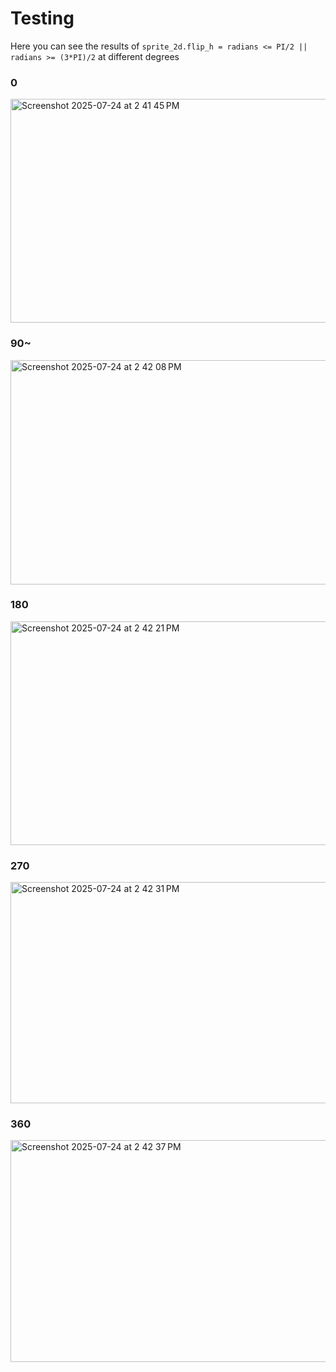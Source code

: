# Testing
Here you can see the results of `sprite_2d.flip_h = radians <= PI/2 || radians >= (3*PI)/2` at different degrees


### 0
<img width="582" height="358" alt="Screenshot 2025-07-24 at 2 41 45 PM" src="https://github.com/user-attachments/assets/d641f11c-b4f3-4df9-b913-5a59d0409bef" />

### 90~
<img width="579" height="359" alt="Screenshot 2025-07-24 at 2 42 08 PM" src="https://github.com/user-attachments/assets/b849302e-0f53-49fc-bb8b-1d609d324639" />

### 180
<img width="584" height="358" alt="Screenshot 2025-07-24 at 2 42 21 PM" src="https://github.com/user-attachments/assets/bd2e3909-f026-4d3f-836a-43e45ce0b8d4" />

### 270
<img width="579" height="354" alt="Screenshot 2025-07-24 at 2 42 31 PM" src="https://github.com/user-attachments/assets/efd25bf5-a1dc-433e-bd47-d639a4a810ec" />

### 360
<img width="581" height="355" alt="Screenshot 2025-07-24 at 2 42 37 PM" src="https://github.com/user-attachments/assets/b0fd9071-f2f3-4cb7-a162-cbd9041490d8" />
